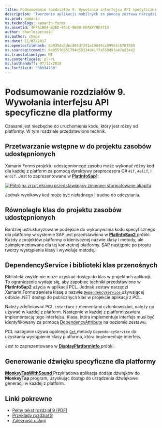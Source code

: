 ```yaml
---
title: Podsumowanie rozdziałów 9. Wywołania interfejsu API specyficzne dla platformy
description: 'Tworzenie aplikacji mobilnych za pomocą zestawu narzędzi Xamarin.Forms: Podsumowanie rozdziału 9. Wywołania interfejsu API specyficzne dla platformy'
ms.prod: xamarin
ms.technology: xamarin-forms
ms.assetid: 4FFA1BD4-B3ED-461C-9B00-06ABF70D471D
author: charlespetzold
ms.author: chape
ms.date: 11/07/2017
ms.openlocfilehash: 8a035da3dec468df291a19849ca89964c6707589
ms.sourcegitcommit: 6e955f6851794d58334d41f7a550d93a47e834d2
ms.translationtype: MT
ms.contentlocale: pl-PL
ms.lasthandoff: 07/12/2018
ms.locfileid: "38994760"
---
```

# <a name="summary-of-chapter-9-platform-specific-api-calls"></a>Podsumowanie rozdziałów 9. Wywołania interfejsu API specyficzne dla platformy

Czasami jest niezbędne do uruchomienia kodu, który jest różny od platformy. W tym rozdziale przedstawiono technik.

## <a name="preprocessing-in-the-shared-asset-project"></a>Przetwarzanie wstępne w do projektu zasobów udostępnionych

Xamarin.Forms projektu udostępnionego zasobu może wykonać różny kod dla każdej z platform za pomocą dyrektywy preprocesora C# `#if`, `#elif`, i `endif`. Jest to zaprezentowane w [ **PlatInfoSap1**](https://github.com/xamarin/xamarin-forms-book-samples/tree/master/Chapter09/PlatInfoSap1):

[![Potrójna zrzut ekranu przedstawiający zmiennej sformatowane akapitu](images/ch09fg01-small.png "Model urządzenia i systemu operacyjnego")](images/ch09fg01-large.png#lightbox "Model urządzenia i systemu operacyjnego")

Jednak wynikowy kod może być nieładnego i trudne do odczytania.

## <a name="parallel-classes-in-the-shared-asset-project"></a>Równoległe klas do projektu zasobów udostępnionych

Bardziej ustrukturyzowane podejście do wykonywania kodu specyficznego dla platformy w systemie SAP jest przedstawiona w [ **PlatInfoSap2** ](https://github.com/xamarin/xamarin-forms-book-samples/tree/master/Chapter09/PlatInfoSap2) próbki. Każdy z projektów platformy o identycznej nazwie klasy i metody, ale zaimplementowane dla tej konkretnej platformy. SAP następnie po prostu tworzy wystąpienie klasy i wywołuje metodę.

## <a name="dependencyservice-and-the-portable-class-library"></a>DependencyService i biblioteki klas przenośnych

Biblioteki zwykle nie może uzyskać dostęp do klas w projektach aplikacji. To ograniczenie wydaje się, aby zapobiec techniki przedstawione w **PlatInfoSap2** użycia w aplikacji PCL. Jednak zestaw narzędzi Xamarin.Forms zawiera klasę o nazwie [ `DependencyService` ](xref:Xamarin.Forms.DependencyService) używającej odbicie .NET dostęp do publicznych klas w projekcie aplikacji z PCL.

Należy zdefiniować PCL `interface` z elementami członkowskimi, należy go używać w każdej z platform. Następnie w każdej z platform zawiera implementację tego interfejsu. Klasa, która implementuje interfejs musi być identyfikowany za pomocą [DependencyAttribute](xref:Xamarin.Forms.DependencyAttribute) na poziomie zestawu.

PCL następnie używa ogólnego [ `Get` ](xref:Xamarin.Forms.DependencyService.Get*) metody `DependencyService` do uzyskania wystąpienie klasy platforma, która implementuje interfejs.

Jest to zaprezentowane w [ **DisplayPlatformInfo** ](https://github.com/xamarin/xamarin-forms-book-samples/tree/master/Chapter09/DisplayPlatformInfo) próbki.

## <a name="platform-specific-sound-generation"></a>Generowanie dźwięku specyficzne dla platformy

[ **MonkeyTapWithSound** ](https://github.com/xamarin/xamarin-forms-book-samples/tree/master/Chapter09/MonkeyTapWithSound) Przykładowa aplikacja dodaje dźwięków do **MonkeyTap** program, uzyskując dostęp do urządzenia dźwiękowe generacji w każdej z platform.



## <a name="related-links"></a>Linki pokrewne

- [Pełny tekst rozdział 9 (PDF)](https://download.xamarin.com/developer/xamarin-forms-book/XamarinFormsBook-Ch09-Apr2016.pdf)
- [Przykłady rozdział 9](https://github.com/xamarin/xamarin-forms-book-samples/tree/master/Chapter09)
- [Zależność usługi](~/xamarin-forms/app-fundamentals/dependency-service/index.md)
